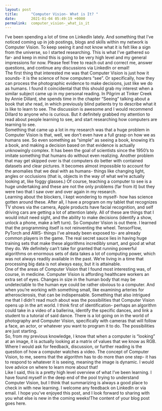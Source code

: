 ```yaml
---
layout: post
title:      "Computer Vision- What is It? "
date:       2021-01-04 05:49:19 +0000
permalink:  computer_vision-_what_is_it
---
```


I’ve been spending a lot of time on LinkedIn lately. And something that I’ve noticed coming up in job postings, blogs and skills within my network is Computer Vision. To keep seeing it and not know what it is felt like a sign from the universe, so I started researching. This is what I’ve gathered so far- and keep in mind this is going to be very high level and my general impressions for now. Please feel free to reach out and correct me, answer questions, and continue any discussions via LinkedIn or email!  
The first thing that interested me was that Computer Vision is just how it sounds- it is the science of how computers “see”. Or specifically, how they can process the photographic evidence to make decisions, just like we do as humans. I found it coincidental that this should grab my interest when a similar subject came up in my personal reading. In Pilgrim at Tinker Creek by Annie Dillard, she spends time in the chapter “Seeing” talking about a book that *she* read, in which previously blind patients try to describe what it is like to learn to see. The discussion is awesome and I would recommend Dillard to anyone who is curious. But it definitely grabbed my attention to read about people learning to see, and start researching how computers are learning to see.  
Something that came up a lot in my research was that a huge problem in Computer Vision is that, well, we don’t even have a full grasp on how we as humans see. So even something as “simple” as seeing a book, knowing it’s a book, and making a decision based on that evidence is actually unknowingly complex. It has been the goal of scientists since the 1950’s to imitate something that humans do without even realizing. Another problem that may get skipped over is that computers do better with contained datasets and clear pictures. It becomes almost impossible to account for the anomalies that we deal with as humans- things like changing light, angles or occlusions (that is, objects in the way of what we’re actually looking at, like foggy glasses.) Of course, teaching a computer to see is a huge undertaking and these are not the only problems (far from it) but they were two that I saw over and over again in my research.  
Learning about the blockers, I kept wondering to myself- how has science gotten around these. After all, I have a program on my tablet that recognizes TV shows via the camera, Apple products have facial recognition, and self driving cars are getting a lot of attention lately. All of these are things that I would intuit need sight, and the ability to make decisions (identify a show, unlock a phone, make a left turn). So Computer Vision is out there. I learned that the programming itself is not reinventing the wheel. TensorFlow, PyTorch and AWS- things I’ve already been exposed to- are already common players in the game. The real secret sauce lies in having huge training sets that make these algorithms incredibly smart, and good at what they do. We definitely can’t take for granted that running powerful algorithms on enormous sets of data takes a lot of computing power, which was not always readily available in the past. We’re living in a time that processing big data is not always easy, but it is attainable.  
One of the areas of Computer Vision that I found most interesting was, of course, in medicine. Computer Vision is affording healthcare workers an extra set of eyes. Changes in size in the human body that may be undetectable to the human eye could be rather obvious to a computer. And when you’re working with something small, like examining arteries for atherosclerosis, that can be indispensable. Something that also intrigued me that I didn’t read much about was the possibilities that Computer Vision opens up in the art world. I think first of identification- perhaps an algorithm could take in a video of a ballerina, identify the specific dances, and link a student to a tutorial of said dance. There is a lot going on in the world of photography and Computer Vision, specifically with cameras that will follow a face, an actor, or whatever you want to program it to do. The possibilities are just starting.  
So, from my previous knowledge, I know that when a computer is “looking” at an image, it is actually looking at a matrix of values that we know as RGB. Where I would ask for feedback, discussion, or further reading is the question of how a computer watches a video. The concept of Computer Vision, to me, seems that the algorithm has to do more than one step- it has to respond to whatever it is seeing, meaning the image is dynamic. I would love advice on where to learn more about that!  
Like I said, this is a pretty high level overview of what I’ve been learning. I have found myself in the deep end of the pool trying to understand Computer Vision, but I think that summarizing is always a good place to check in with new learning. I welcome any feedback on LinkedIn or via email. I hope you’ve enjoyed this post, and I look forward to sharing with you what else is new in the coming weeks!The content of your blog post goes here.
